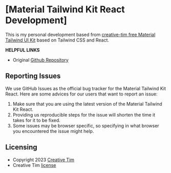 # [Material Tailwind Kit React Development]

This is my personal development based from [creative-tim free Material Tailwind UI Kit](https://demos.creative-tim.com/material-tailwind-kit-react/#/home) based on Tailwind CSS and React. 

**HELPFUL LINKS**

- Original [Github Repository](https://github.com/creativetimofficial/material-tailwind-kit-react)

## Reporting Issues

We use GitHub Issues as the official bug tracker for the Material Tailwind Kit React. Here are some advices for our users that want to report an issue:

1. Make sure that you are using the latest version of the Material Tailwind Kit React.
2. Providing us reproducible steps for the issue will shorten the time it takes for it to be fixed.
3. Some issues may be browser specific, so specifying in what browser you encountered the issue might help.

## Licensing

- Copyright 2023 [Creative Tim](https://www.creative-tim.com?ref=readme-mtkr)
- Creative Tim [license](https://www.creative-tim.com/license?ref=readme-mtkr)
